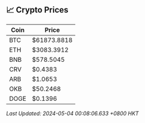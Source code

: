 ## 📈 Crypto Prices

| Coin | Price |
| ---- | ----- |
| BTC | $61873.8818 |
| ETH | $3083.3912 |
| BNB | $578.5045 |
| CRV | $0.4383 |
| ARB | $1.0653 |
| OKB | $50.2468 |
| DOGE | $0.1396 |

_Last Updated: 2024-05-04 00:08:06.633 +0800 HKT_